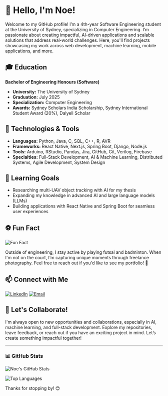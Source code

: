 <!--
**noejacob7/noejacob7** is a ✨ _special_ ✨ repository because its `README.md` (this file) appears on your GitHub profile.

Here are some ideas to get you started:

- 🔭 I’m currently working on ...
- 🌱 I’m currently learning ...
- 👯 I’m looking to collaborate on ...
- 🤔 I’m looking for help with ...
- 💬 Ask me about ...
- 📫 How to reach me: ...
- 😄 Pronouns: ...
- ⚡ Fun fact: ...
-->

# 👋 Hello, I'm Noe!

Welcome to my GitHub profile! I’m a 4th-year Software Engineering student at the University of Sydney, specializing in Computer Engineering. I’m passionate about creating impactful, AI-driven applications and scalable solutions that address real-world challenges. Here, you'll find projects showcasing my work across web development, machine learning, mobile applications, and more.

## 🎓 Education

**Bachelor of Engineering Honours (Software)**
- **University:** The University of Sydney
- **Graduation:** July 2025
- **Specialization:** Computer Engineering
- **Awards:** Sydney Scholars India Scholarship, Sydney International Student Award (20%), Dalyell Scholar

## 🔧 Technologies & Tools

- **Languages:** Python, Java, C, SQL, C++, R, AVR
- **Frameworks:** React Native, Next.js, Spring Boot, Django, Node.js
- **Tools:** Arduino, RStudio, Pandas, Jira, GitHub, Git, Verilog, Firebase
- **Specialties:** Full-Stack Development, AI & Machine Learning, Distributed Systems, Agile Development, System Design

## 🌟 Learning Goals

- Researching multi-UAV object tracking with AI for my thesis
- Expanding my knowledge in advanced AI and large language models (LLMs)
- Building applications with React Native and Spring Boot for seamless user experiences

## ⚽ Fun Fact

![Fun Fact](https://i.imgur.com/Y7UivKh.gif) 

Outside of engineering, I stay active by playing futsal and badminton. When I'm not on the court, I’m capturing unique moments through freelance photography. Feel free to reach out if you'd like to see my portfolio! 📸

## 📫 Connect with Me

[![LinkedIn](https://img.shields.io/badge/LinkedIn-0A66C2?style=for-the-badge&logo=linkedin&logoColor=white)](https://www.linkedin.com/in/noejacob)
[![Email](https://img.shields.io/badge/Email-D14836?style=for-the-badge&logo=gmail&logoColor=white)](mailto:noecjacob02@gmail.com)

## 🚀 Let's Collaborate!

I'm always open to new opportunities and collaborations, especially in AI, machine learning, and full-stack development. Explore my repositories, leave feedback, or reach out if you have an exciting project in mind. Let’s create something impactful together!

---

### 📊 GitHub Stats

![Noe's GitHub Stats](https://github-readme-stats.vercel.app/api?username=noejacob7&show_icons=true&theme=radical)

![Top Languages](https://github-readme-stats.vercel.app/api/top-langs/?username=noejacob7&layout=compact&theme=radical)

Thanks for stopping by! 😊
